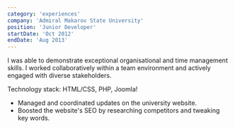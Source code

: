 ```yaml
---
category: 'experiences'
company: 'Admiral Makarov State University'
position: 'Junior Developer'
startDate: 'Oct 2012'
endDate: 'Aug 2013'
---
```


I was able to demonstrate exceptional organisational and time management skills. I worked collaboratively within a team environment and actively engaged with diverse stakeholders.

Technology stack: HTML/CSS, PHP, Joomla!

- Managed and coordinated updates on the university website.
- Boosted the website's SEO by researching competitors and tweaking key words.
